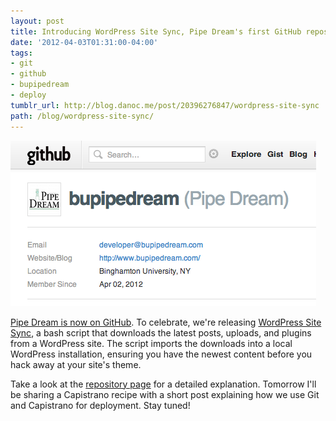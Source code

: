 ```yaml
---
layout: post
title: Introducing WordPress Site Sync, Pipe Dream's first GitHub repository
date: '2012-04-03T01:31:00-04:00'
tags:
- git
- github
- bupipedream
- deploy
tumblr_url: http://blog.danoc.me/post/20396276847/wordpress-site-sync
path: /blog/wordpress-site-sync/
---
```


![Pipe Dream on GitHub](./pipe-dream-github.png)


[Pipe Dream is now on GitHub](https://github.com/bupipedream/). To celebrate, we're releasing [WordPress Site Sync](https://github.com/bupipedream/WordPress-Site-Sync), a bash script that downloads the latest posts, uploads, and plugins from a WordPress site. The script imports the downloads into a local WordPress installation, ensuring you have the newest content before you hack away at your site's theme.

Take a look at the [repository page](https://github.com/bupipedream/WordPress-Site-Sync) for a detailed explanation. Tomorrow I'll be sharing a Capistrano recipe with a short post explaining how we use Git and Capistrano for deployment. Stay tuned!
